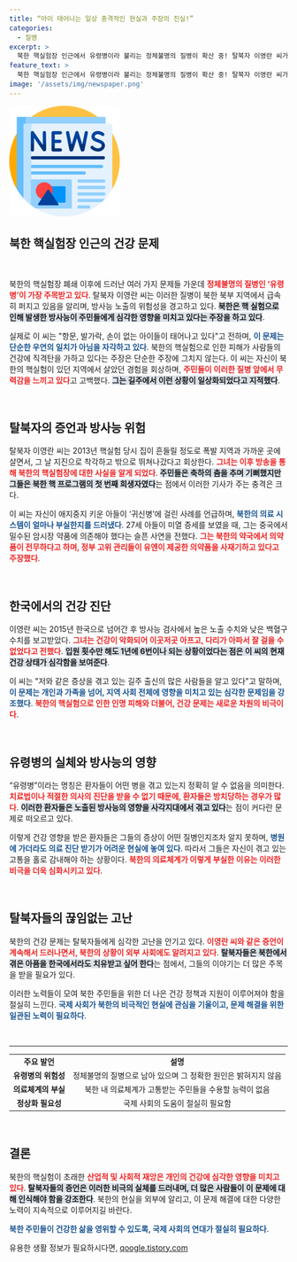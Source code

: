 ```yaml
---
title: “아이 태어나는 일상 충격적인 현실과 주장의 진실!”
categories:
  - 질병
excerpt: >
  북한 핵실험장 인근에서 유령병이라 불리는 정체불명의 질병이 확산 중! 탈북자 이영란 씨가 증언한 아이들의 충격적인 실태와 방사능의 끔찍한 영향을 고발한다. 과연 이 지역에서 무슨 일이 벌어지고 있는 걸까?
feature_text: >
  북한 핵실험장 인근에서 유령병이라 불리는 정체불명의 질병이 확산 중! 탈북자 이영란 씨가 증언한 아이들의 충격적인 실태와 방사능의 끔찍한 영향을 고발한다. 과연 이 지역에서 무슨 일이 벌어지고 있는 걸까?
image: '/assets/img/newspaper.png'
---
```


<p><img src="/assets/img/newspaper.png" alt="kimp 속보" /></p>

<h2 data-ke-size="size26">북한 핵실험장 인근의 건강 문제</h2>

<p data-ke-size="size16">&nbsp;</p>

<p>북한의 핵실험장 폐쇄 이후에 드러난 여러 가지 문제들 가운데 <b><span style="color: #ee2323;">정체불명의 질병인 ‘유령병’이 가장 주목받고 있다</span></b>. 탈북자 이영란 씨는 이러한 질병이 북한 북부 지역에서 급속히 퍼지고 있음을 알리며, 방사능 노출의 위험성을 경고하고 있다. <b><span style="background-color: #21538527;">북한은 핵 실험으로 인해 발생한 방사능이 주민들에게 심각한 영향을 미치고 있다는 주장을 하고 있다</span></b>. </p>

<p>실제로 이 씨는 "항문, 발가락, 손이 없는 아이들이 태어나고 있다"고 전하며, <b><span style="color: #1a5490;">이 문제는 단순한 우연의 일치가 아님을 자각하고 있다</span></b>. 북한의 핵실험으로 인한 피해가 사람들의 건강에 직격탄을 가하고 있다는 주장은 단순한 주장에 그치지 않는다. 이 씨는 자신이 북한의 핵실험이 있던 지역에서 살았던 경험을 회상하며, <b><span style="color: #ee2323;">주민들이 이러한 질병 앞에서 무력감을 느끼고 있다</span></b>고 고백했다. <b><span style="background-color: #21538527;">그는 길주에서 이런 상황이 일상화되었다고 지적했다</span></b>.</p>

<p data-ke-size="size16">&nbsp;</p>

<h2 data-ke-size="size26">탈북자의 증언과 방사능 위험</h2>

<p>탈북자 이영란 씨는 2013년 핵실험 당시 집이 흔들릴 정도로 폭발 지역과 가까운 곳에 살면서, 그 날 지진으로 착각하고 밖으로 뛰쳐나갔다고 회상한다. <b><span style="color: #ee2323;">그녀는 이후 방송을 통해 북한의 핵실험장에 대한 사실을 알게 되었다</span></b>. <b><span style="background-color: #21538527;">주민들은 축하의 춤을 추며 기뻐했지만 그들은 북한 핵 프로그램의 첫 번째 희생자였다</span></b>는 점에서 이러한 기사가 주는 충격은 크다.</p>

<p>이 씨는 자신이 애지중지 키운 아들이 ‘귀신병’에 걸린 사례를 언급하며, <b><span style="color: #1a5490;">북한의 의료 시스템이 얼마나 부실한지를 드러냈다</span></b>. 27세 아들이 미열 증세를 보였을 때, 그는 중국에서 밀수된 암시장 약품에 의존해야 했다는 슬픈 사연을 전했다. <b><span style="color: #ee2323;">그는 북한의 약국에서 의약품이 전무하다고 하며, 정부 고위 관리들이 유엔이 제공한 의약품을 사재기하고 있다고 주장했다</span></b>.</p>

<p data-ke-size="size16">&nbsp;</p>

<h2 data-ke-size="size26">한국에서의 건강 진단</h2>

<p>이영란 씨는 2015년 한국으로 넘어간 후 방사능 검사에서 높은 노출 수치와 낮은 백혈구 수치를 보고받았다. <b><span style="color: #ee2323;">그녀는 건강이 악화되어 이곳저곳 아프고, 다리가 아파서 잘 걸을 수 없었다고 전했다</span></b>. <b><span style="background-color: #21538527;">입원 횟수만 해도 1년에 6번이나 되는 상황이었다는 점은 이 씨의 현재 건강 상태가 심각함을 보여준다</span></b>.</p>

<p>이 씨는 "저와 같은 증상을 겪고 있는 길주 출신의 많은 사람들을 알고 있다"고 말하며, <b><span style="color: #1a5490;">이 문제는 개인과 가족을 넘어, 지역 사회 전체에 영향을 미치고 있는 심각한 문제임을 강조했다</span></b>. <b><span style="color: #ee2323;">북한의 핵실험으로 인한 인명 피해와 더불어, 건강 문제는 새로운 차원의 비극이다</span></b>. </p>

<p data-ke-size="size16">&nbsp;</p>

<h2 data-ke-size="size26">유령병의 실체와 방사능의 영향</h2>

<p>“유령병”이라는 명칭은 환자들이 어떤 병을 겪고 있는지 정확히 알 수 없음을 의미한다. <b><span style="color: #ee2323;">치료법이나 적절한 의사의 진단을 받을 수 없기 때문에, 환자들은 방치당하는 경우가 많다</span></b>. <b><span style="background-color: #21538527;">이러한 환자들은 노출된 방사능의 영향을 사각지대에서 겪고 있다</span></b>는 점이 커다란 문제로 떠오르고 있다.</p>

<p>이렇게 건강 영향을 받은 환자들은 그들의 증상이 어떤 질병인지조차 알지 못하며, <b><span style="color: #1a5490;">병원에 가더라도 의료 진단 받기가 어려운 현실에 놓여 있다</span></b>. 따라서 그들은 자신이 겪고 있는 고통을 홀로 감내해야 하는 상황이다. <b><span style="color: #ee2323;">북한의 의료체계가 이렇게 부실한 이유는 이러한 비극을 더욱 심화시키고 있다</span></b>.</p>

<p data-ke-size="size16">&nbsp;</p>

<h2 data-ke-size="size26">탈북자들의 끊임없는 고난</h2>

<p>북한의 건강 문제는 탈북자들에게 심각한 고난을 안기고 있다. <b><span style="color: #ee2323;">이영란 씨와 같은 증언이 계속해서 드러나면서, 북한의 상황이 외부 사회에도 알려지고 있다</span></b>. <b><span style="background-color: #21538527;">탈북자들은 북한에서 겪은 아픔을 한국에서라도 치유받고 싶어 한다</span></b>는 점에서, 그들의 이야기는 더 많은 주목을 받을 필요가 있다.</p>

<p>이러한 노력들이 모여 북한 주민들을 위한 더 나은 건강 정책과 지원이 이루어져야 함을 절실히 느낀다. <b><span style="color: #1a5490;">국제 사회가 북한의 비극적인 현실에 관심을 기울이고, 문제 해결을 위한 일관된 노력이 필요하다</span></b>.</p>

<p data-ke-size="size16">&nbsp;</p>

<hr />

<table style="width: 100%;">
<tr>
<td style="text-align: center; height: 17px;"><b>주요 발언</b></td>
<td style="text-align: center; height: 17px;"><b>설명</b></td>
</tr>
<tr>
<td style="text-align: center; height: 17px;"><b>유령병의 위험성</b></td>
<td style="text-align: center; height: 17px;">정체불명의 질병으로 남아 있으며 그 정확한 원인은 밝혀지지 않음</td>
</tr>
<tr>
<td style="text-align: center; height: 17px;"><b>의료체계의 부실</b></td>
<td style="text-align: center; height: 17px;">북한 내 의료체계가 고통받는 주민들을 수용할 능력이 없음</td>
</tr>
<tr>
<td style="text-align: center; height: 17px;"><b>정상화 필요성</b></td>
<td style="text-align: center; height: 17px;">국제 사회의 도움이 절실히 필요함</td>
</tr>
</table>

<p data-ke-size="size16">&nbsp;</p>

<h2 data-ke-size="size26">결론</h2>

<p>북한의 핵실험이 초래한 <b><span style="color: #ee2323;">산업적 및 사회적 재앙은 개인의 건강에 심각한 영향을 미치고 있다</span></b>. <b><span style="background-color: #21538527;">탈북자들의 증언은 이러한 비극의 실체를 드러내며, 더 많은 사람들이 이 문제에 대해 인식해야 함을 강조한다</span></b>. 북한의 현실을 외부에 알리고, 이 문제 해결에 대한 다양한 노력이 지속적으로 이루어지길 바란다. </p>

<p><b><span style="color: #1a5490;">북한 주민들이 건강한 삶을 영위할 수 있도록, 국제 사회의 연대가 절실히 필요하다</span></b>.</p>
유용한 생활 정보가 필요하시다면, <a href="https://qoogle.tistory.com" rel="dofollow">qoogle.tistory.com</a>


